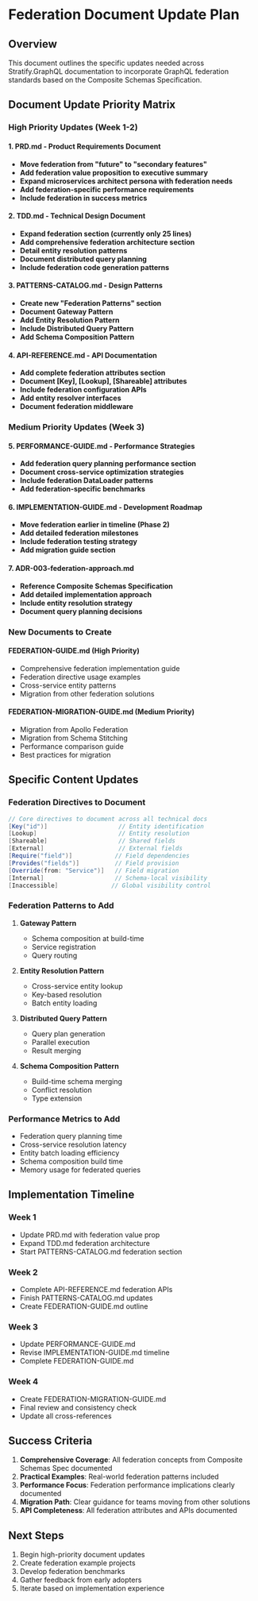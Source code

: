 # Federation Document Update Plan

## Overview

This document outlines the specific updates needed across Stratify.GraphQL documentation to incorporate GraphQL federation standards based on the Composite Schemas Specification.

## Document Update Priority Matrix

### High Priority Updates (Week 1-2)

#### 1. PRD.md - Product Requirements Document
- **Move federation from "future" to "secondary features"**
- **Add federation value proposition to executive summary**
- **Expand microservices architect persona with federation needs**
- **Add federation-specific performance requirements**
- **Include federation in success metrics**

#### 2. TDD.md - Technical Design Document
- **Expand federation section (currently only 25 lines)**
- **Add comprehensive federation architecture section**
- **Detail entity resolution patterns**
- **Document distributed query planning**
- **Include federation code generation patterns**

#### 3. PATTERNS-CATALOG.md - Design Patterns
- **Create new "Federation Patterns" section**
- **Document Gateway Pattern**
- **Add Entity Resolution Pattern**
- **Include Distributed Query Pattern**
- **Add Schema Composition Pattern**

#### 4. API-REFERENCE.md - API Documentation
- **Add complete federation attributes section**
- **Document [Key], [Lookup], [Shareable] attributes**
- **Include federation configuration APIs**
- **Add entity resolver interfaces**
- **Document federation middleware**

### Medium Priority Updates (Week 3)

#### 5. PERFORMANCE-GUIDE.md - Performance Strategies
- **Add federation query planning performance section**
- **Document cross-service optimization strategies**
- **Include federation DataLoader patterns**
- **Add federation-specific benchmarks**

#### 6. IMPLEMENTATION-GUIDE.md - Development Roadmap
- **Move federation earlier in timeline (Phase 2)**
- **Add detailed federation milestones**
- **Include federation testing strategy**
- **Add migration guide section**

#### 7. ADR-003-federation-approach.md
- **Reference Composite Schemas Specification**
- **Add detailed implementation approach**
- **Include entity resolution strategy**
- **Document query planning decisions**

### New Documents to Create

#### FEDERATION-GUIDE.md (High Priority)
- Comprehensive federation implementation guide
- Federation directive usage examples
- Cross-service entity patterns
- Migration from other federation solutions

#### FEDERATION-MIGRATION-GUIDE.md (Medium Priority)
- Migration from Apollo Federation
- Migration from Schema Stitching
- Performance comparison guide
- Best practices for migration

## Specific Content Updates

### Federation Directives to Document

```csharp
// Core directives to document across all technical docs
[Key("id")]                    // Entity identification
[Lookup]                       // Entity resolution
[Shareable]                    // Shared fields
[External]                     // External fields
[Require("field")]            // Field dependencies
[Provides("fields")]          // Field provision
[Override(from: "Service")]   // Field migration
[Internal]                    // Schema-local visibility
[Inaccessible]               // Global visibility control
```

### Federation Patterns to Add

1. **Gateway Pattern**
   - Schema composition at build-time
   - Service registration
   - Query routing

2. **Entity Resolution Pattern**
   - Cross-service entity lookup
   - Key-based resolution
   - Batch entity loading

3. **Distributed Query Pattern**
   - Query plan generation
   - Parallel execution
   - Result merging

4. **Schema Composition Pattern**
   - Build-time schema merging
   - Conflict resolution
   - Type extension

### Performance Metrics to Add

- Federation query planning time
- Cross-service resolution latency
- Entity batch loading efficiency
- Schema composition build time
- Memory usage for federated queries

## Implementation Timeline

### Week 1
- Update PRD.md with federation value prop
- Expand TDD.md federation architecture
- Start PATTERNS-CATALOG.md federation section

### Week 2
- Complete API-REFERENCE.md federation APIs
- Finish PATTERNS-CATALOG.md updates
- Create FEDERATION-GUIDE.md outline

### Week 3
- Update PERFORMANCE-GUIDE.md
- Revise IMPLEMENTATION-GUIDE.md timeline
- Complete FEDERATION-GUIDE.md

### Week 4
- Create FEDERATION-MIGRATION-GUIDE.md
- Final review and consistency check
- Update all cross-references

## Success Criteria

1. **Comprehensive Coverage**: All federation concepts from Composite Schemas Spec documented
2. **Practical Examples**: Real-world federation patterns included
3. **Performance Focus**: Federation performance implications clearly documented
4. **Migration Path**: Clear guidance for teams moving from other solutions
5. **API Completeness**: All federation attributes and APIs documented

## Next Steps

1. Begin high-priority document updates
2. Create federation example projects
3. Develop federation benchmarks
4. Gather feedback from early adopters
5. Iterate based on implementation experience